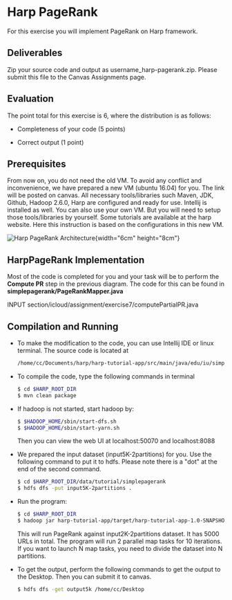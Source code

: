 Harp PageRank
=============



For this exercise you will implement PageRank on Harp framework.

Deliverables
------------

Zip your source code and output as username_harp-pagerank.zip. Please
submit this file to the Canvas Assignments page.

Evaluation
----------

The point total for this exercise is 6, where the distribution is as
follows:

-   Completeness of your code (5 points)

-   Correct output (1 point)

Prerequisites
-------------

From now on, you do not need the old VM. To avoid any conflict and
inconvenience, we have prepared a new VM (ubuntu 16.04) for you. The
link will be posted on canvas. All necessary tools/libraries such Maven,
JDK, Github, Hadoop 2.6.0, Harp are configured and ready for use.
Intellij is installed as well. You can also use your own VM. But you
will need to setup those tools/libraries by yourself. Some tutorials are
available at the harp website. Here this instruction is based on the
configurations in this new VM.

![Harp PageRank
Architecture](section/icloud/assignment/exercise7/p8){width="6cm"
height="8cm"}

HarpPageRank Implementation
---------------------------

Most of the code is completed for you and your task will be to perform
the **Compute PR** step in the previous diagram. The code for this can be
found in **simplepagerank/PageRankMapper.java**

INPUT section/icloud/assignment/exercise7/computePartialPR.java

Compilation and Running
-----------------------

-   To make the modification to the code, you can use Intellij IDE or
    linux terminal. The source code is located at

    ``` {.bash language="bash"}
    /home/cc/Documents/harp/harp-tutorial-app/src/main/java/edu/iu/simplepagerank
    ```

-   To compile the code, type the following commands in terminal

    ``` {.bash language="bash"}
    $ cd $HARP_ROOT_DIR
    $ mvn clean package
    ```

-   If hadoop is not started, start hadoop by:

    ``` {.bash language="bash"}
    $ $HADOOP_HOME/sbin/start-dfs.sh
    $ $HADOOP_HOME/sbin/start-yarn.sh
    ```

    Then you can view the web UI at localhost:50070 and localhost:8088

-   We prepared the input dataset (input5K-2partitions) for you. Use the
    following command to put it to hdfs. Please note there is a \"dot\"
    at the end of the second command.

    ``` {.bash language="bash"}
    $ cd $HARP_ROOT_DIR/data/tutorial/simplepagerank
    $ hdfs dfs -put input5K-2partitions .
    ```

-   Run the program:

    ``` {.bash language="bash"}
    $ cd $HARP_ROOT_DIR
    $ hadoop jar harp-tutorial-app/target/harp-tutorial-app-1.0-SNAPSHOT.jar edu.iu.simplepagerank.HarpPageRank input5K-2partitions output5k 5000 10
    ```

    This will run PageRank against input2K-2partitions dataset. It has
    5000 URLs in total. The program will run 2 parallel map tasks for 10
    iterations. If you want to launch N map tasks, you need to divide
    the dataset into N partitions.

-   To get the output, perform the following commands to get the output
    to the Desktop. Then you can submit it to canvas.

    ``` {.bash language="bash"}
    $ hdfs dfs -get output5k /home/cc/Desktop
    ```
